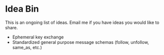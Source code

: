 # Idea Bin

This is an ongoing list of ideas. Email me if you have ideas you would like to share.

 * Ephemeral key exchange
 * Standardized general purpose message schemas (follow, unfollow, same_as, etc.)
